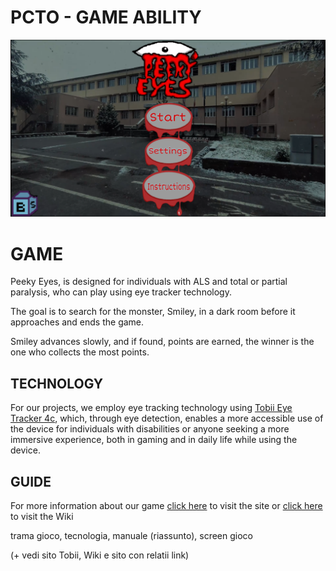 # PCTO - GAME ABILITY

![Peeky Eyes](https://github.com/NoeBaru/PCTO-2024/blob/8feb6a443d4f89aa4c8a7cd814e94b7e978d8dba/Project/Img/menuStart.png)

# GAME
Peeky Eyes, is designed for individuals with ALS and total or partial paralysis, who can play using eye tracker technology.

The goal is to search for the monster, Smiley, in a dark room before it approaches and ends the game.

Smiley advances slowly, and if found, points are earned, the winner is the one who collects the most points.

## TECHNOLOGY
For our projects, we employ eye tracking technology using [Tobii Eye Tracker 4c](https://help.tobii.com/hc/en-us/articles/213414285-Specifications-for-the-Tobii-Eye-Tracker-4C), which, through eye detection, enables a more accessible use of the device for individuals with disabilities or anyone seeking a more immersive experience, both in gaming and in daily life while using the device.

## GUIDE



For more information about our game [click here](https://github.com/NoeBaru/PCTO-2024/wiki#pcto-2024---game-ability) to visit the site or [click here](https://github.com/NoeBaru/PCTO-2024/wiki) to visit the Wiki

trama gioco, tecnologia, manuale (riassunto), screen gioco

(+ vedi sito Tobii, Wiki e sito con relatii link)
